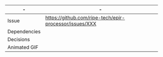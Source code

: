 | - | - |
| --- | --- |
| Issue | https://github.com/ripe-tech/epir-processor/issues/XXX |
| Dependencies |  |
| Decisions |  |
| Animated GIF |  |

